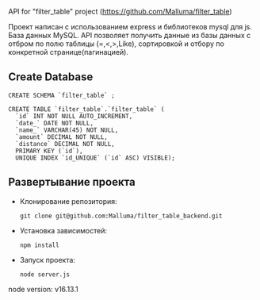 API for "filter_table" project (https://github.com/Malluma/filter_table)

Проект написан с использованием express и библиотеков mysql для js.
База данных MySQL.
API позволяет получить данные из базы данных с отбром по полю таблицы (=,<,>,Like), сортировкой и отбору по конкретной странице(пагинацией).

## Create Database

    CREATE SCHEMA `filter_table` ;
   
    CREATE TABLE `filter_table`.`filter_table` (
      `id` INT NOT NULL AUTO_INCREMENT,
      `date_` DATE NOT NULL,
      `name_` VARCHAR(45) NOT NULL,
      `amount` DECIMAL NOT NULL,
      `distance` DECIMAL NOT NULL,
      PRIMARY KEY (`id`),
      UNIQUE INDEX `id_UNIQUE` (`id` ASC) VISIBLE);

## Развертывание проекта
+ Клонирование репозитория:

  `git clone git@github.com:Malluma/filter_table_backend.git`
+ Установка зависимостей:

  `npm install`
+ Запуск проекта:

  `node server.js`
  
node version: v16.13.1 
